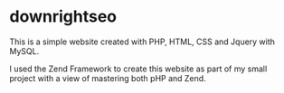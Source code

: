 # downrightseo
This is a simple website created with PHP, HTML, CSS and Jquery with  MySQL. 

I used the Zend Framework to create this website as part of my small project with a view of mastering both pHP and Zend. 
